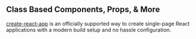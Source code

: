 ## Class Based Components, Props, & More

[create-react-app](https://create-react-app.dev/docs/adding-typescript) is an officially supported way to create single-page React applications with a modern build setup and no hassle configuration.